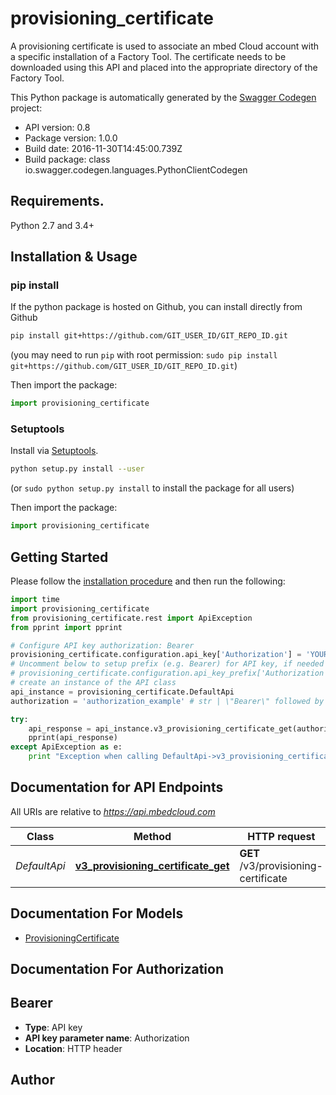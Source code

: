 # provisioning_certificate
A provisioning certificate is used to associate an mbed Cloud account with a specific installation of a Factory Tool. The certificate needs to be downloaded using this API and placed into the appropriate directory of the Factory Tool. 

This Python package is automatically generated by the [Swagger Codegen](https://github.com/swagger-api/swagger-codegen) project:

- API version: 0.8
- Package version: 1.0.0
- Build date: 2016-11-30T14:45:00.739Z
- Build package: class io.swagger.codegen.languages.PythonClientCodegen

## Requirements.

Python 2.7 and 3.4+

## Installation & Usage
### pip install

If the python package is hosted on Github, you can install directly from Github

```sh
pip install git+https://github.com/GIT_USER_ID/GIT_REPO_ID.git
```
(you may need to run `pip` with root permission: `sudo pip install git+https://github.com/GIT_USER_ID/GIT_REPO_ID.git`)

Then import the package:
```python
import provisioning_certificate 
```

### Setuptools

Install via [Setuptools](http://pypi.python.org/pypi/setuptools).

```sh
python setup.py install --user
```
(or `sudo python setup.py install` to install the package for all users)

Then import the package:
```python
import provisioning_certificate
```

## Getting Started

Please follow the [installation procedure](#installation--usage) and then run the following:

```python
import time
import provisioning_certificate
from provisioning_certificate.rest import ApiException
from pprint import pprint

# Configure API key authorization: Bearer
provisioning_certificate.configuration.api_key['Authorization'] = 'YOUR_API_KEY'
# Uncomment below to setup prefix (e.g. Bearer) for API key, if needed
# provisioning_certificate.configuration.api_key_prefix['Authorization'] = 'Bearer'
# create an instance of the API class
api_instance = provisioning_certificate.DefaultApi
authorization = 'authorization_example' # str | \"Bearer\" followed by the reference token or API key.

try:
    api_response = api_instance.v3_provisioning_certificate_get(authorization)
    pprint(api_response)
except ApiException as e:
    print "Exception when calling DefaultApi->v3_provisioning_certificate_get: %s\n" % e

```

## Documentation for API Endpoints

All URIs are relative to *https://api.mbedcloud.com*

Class | Method | HTTP request | Description
------------ | ------------- | ------------- | -------------
*DefaultApi* | [**v3_provisioning_certificate_get**](docs/DefaultApi.md#v3_provisioning_certificate_get) | **GET** /v3/provisioning-certificate | 


## Documentation For Models

 - [ProvisioningCertificate](docs/ProvisioningCertificate.md)


## Documentation For Authorization


## Bearer

- **Type**: API key
- **API key parameter name**: Authorization
- **Location**: HTTP header


## Author



